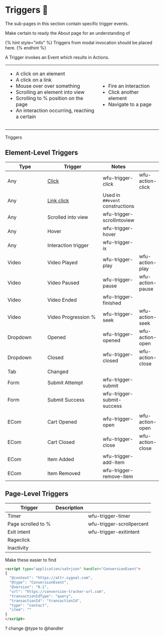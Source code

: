 # Triggers 🧪

The sub-pages in this section contain specific trigger events.&#x20;

Make certain to ready the About page for an understanding of&#x20;



{% hint style="info" %}
Triggers from modal invocation should be placed here.&#x20;
{% endhint %}





A Trigger invokes an Event which results in Actions.&#x20;

|                                                                                                                                                                                                                                              |                                                                                                |   |
| -------------------------------------------------------------------------------------------------------------------------------------------------------------------------------------------------------------------------------------------- | ---------------------------------------------------------------------------------------------- | - |
| <ul><li>A click on an element</li><li>A click on a link</li><li>Mouse over over something</li><li>Scrolling an element into view</li><li>Scrolling to % position on the page</li><li>An interaction occurring, reaching a certain </li></ul> | <ul><li>Fire an interaction</li><li>Click another element</li><li>Navigate to a page</li></ul> |   |
|                                                                                                                                                                                                                                              |                                                                                                |   |
|                                                                                                                                                                                                                                              |                                                                                                |   |



Triggers





## Element-Level Triggers

<table><thead><tr><th width="130">Type</th><th width="197">Trigger</th><th>Notes</th><th></th></tr></thead><tbody><tr><td>Any</td><td><a href="click-triggers.md">Click</a></td><td>wfu-trigger-click </td><td>wfu-action-click </td></tr><tr><td>Any</td><td><a href="dynamic-interaction-trigger-links.md">Link click</a></td><td>Used in <code>##event</code> constructions </td><td></td></tr><tr><td>Any</td><td>Scrolled into view</td><td>wfu-trigger-scrollintoview</td><td></td></tr><tr><td>Any</td><td>Hover </td><td>wfu-trigger-hover</td><td></td></tr><tr><td>Any</td><td>Interaction trigger</td><td>wfu-trigger-ix</td><td></td></tr><tr><td>Video</td><td>Video Played</td><td>wfu-trigger-play</td><td>wfu-action-play </td></tr><tr><td>Video</td><td>Video Paused</td><td>wfu-trigger-pause</td><td>wfu-action-pause </td></tr><tr><td>Video</td><td>Video Ended</td><td>wfu-trigger-finished</td><td></td></tr><tr><td>Video</td><td>Video Progression %</td><td>wfu-trigger-seek</td><td>wfu-action-seek </td></tr><tr><td>Dropdown</td><td>Opened</td><td>wfu-trigger-opened</td><td>wfu-action-open </td></tr><tr><td>Dropdown</td><td>Closed</td><td>wfu-trigger-closed</td><td>wfu-action-close </td></tr><tr><td>Tab</td><td>Changed</td><td></td><td></td></tr><tr><td>Form</td><td>Submit Attempt</td><td>wfu-trigger-submit </td><td></td></tr><tr><td>Form</td><td>Submit Success</td><td>wfu-trigger-submit-success </td><td></td></tr><tr><td></td><td></td><td></td><td></td></tr><tr><td>ECom</td><td>Cart Opened</td><td>wfu-trigger-open </td><td>wfu-action-open </td></tr><tr><td>ECom</td><td>Cart Closed</td><td>wfu-trigger-close </td><td>wfu-action-close </td></tr><tr><td>ECom</td><td>Item Added</td><td>wfu-trigger-add-item </td><td></td></tr><tr><td>ECom</td><td>Item Removed</td><td>wfu-trigger-remove-item </td><td></td></tr></tbody></table>







## Page-Level Triggers&#x20;



| Trigger            | Description |                            |
| ------------------ | ----------- | -------------------------- |
| Timer              |             | wfu-trigger-timer          |
| Page scrolled to % |             | wfu-trigger-scrollpercent  |
| Exit intent        |             | wfu-trigger-exitintent     |
| Rageclick          |             |                            |
| Inactivity         |             |                            |



Make these easier to find&#x20;

```html
<script type="application/sa5+json" handler="ConversionEvent">
{
  "@context": "https://attr.sygnal.com",
  "@type": "ConversionEvent",
  "@version": "0.1",
  "url": "https://conversion-tracker-url.com", 
  "transactionIdType": "query", 
  "transactionId": "transactionId",
  "type": "contact",
  "item": ""  
}
</script>
```





? change @type to @handler   &#x20;






